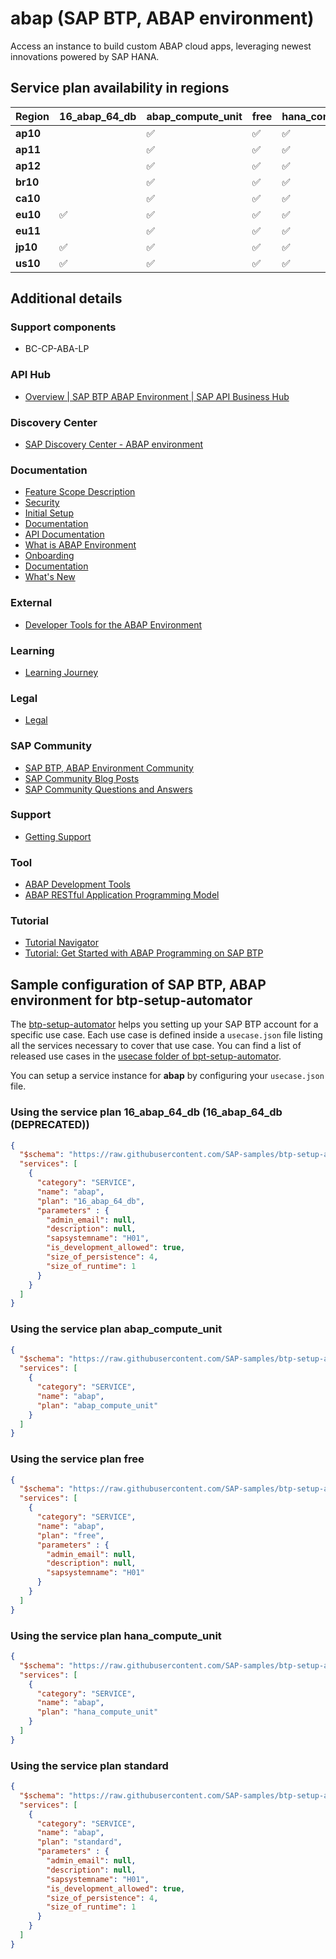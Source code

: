 # abap (SAP BTP, ABAP environment)

Access an instance to build custom ABAP cloud apps, leveraging newest innovations powered by SAP HANA.

## Service plan availability in regions

| Region | 16_abap_64_db | abap_compute_unit | free | hana_compute_unit | standard |
|--------|---------------|-------------------|------|-------------------|----------|
|  **ap10** | | ✅ | ✅ | ✅ | ✅ |
|  **ap11** | | ✅ | ✅ | ✅ | ✅ |
|  **ap12** | | ✅ | ✅ | ✅ | ✅ |
|  **br10** | | ✅ | ✅ | ✅ | ✅ |
|  **ca10** | | ✅ | ✅ | ✅ | ✅ |
|  **eu10** | ✅ | ✅ | ✅ | ✅ | ✅ |
|  **eu11** | | ✅ | ✅ | ✅ | ✅ |
|  **jp10** | ✅ | ✅ | ✅ | ✅ | ✅ |
|  **us10** | ✅ | ✅ | ✅ | ✅ | ✅ |

## Additional details

### Support components

- BC-CP-ABA-LP

### API Hub

- [Overview | SAP BTP ABAP Environment | SAP API Business Hub](https://api.sap.com/package/SAPCPABAPENV/overview)

### Discovery Center

- [SAP Discovery Center - ABAP environment](https://discovery-center.cloud.sap/serviceCatalog/abap-environment)

### Documentation

- [Feature Scope Description](https://help.sap.com/doc/5e8107bf49684962b897217040398007/)
- [Security](https://help.sap.com/docs/BTP/65de2977205c403bbc107264b8eccf4b/e129aa20c78c4a9fb379b9803b02e5f6.html)
- [Initial Setup](https://help.sap.com/docs/BTP/65de2977205c403bbc107264b8eccf4b/e34a329acc804c0e874496548183682f.html)
- [Documentation](https://help.sap.com/docs/BTP/3504ec5ef16548778610c7e89cc0eac3/11d62652aa2b4600a0fa136de0789648.html)
- [API Documentation](https://help.sap.com/docs/BTP/5371047f1273405bb46725a417f95433/272ad1b3b09948d6a86b52ffa21c55bb.html)
- [What is ABAP Environment](https://help.sap.com/docs/BTP/65de2977205c403bbc107264b8eccf4b/11d62652aa2b4600a0fa136de0789648.html)
- [Onboarding](https://help.sap.com/docs/BTP/65de2977205c403bbc107264b8eccf4b/2ffdd2412aff494dbf3de31089c965d4.html)
- [Documentation](https://help.sap.com/docs/BTP/65de2977205c403bbc107264b8eccf4b/31367ef6c3e947059e0d7c1cbfcaae93.html)
- [What's New](https://help.sap.com/whats-new/cf0cb2cb149647329b5d02aa96303f56?Component=ABAP%2520Environment&Environment=ABAP)

### External

- [Developer Tools for the ABAP Environment](https://www.youtube.com/embed/VMww435AM48)

### Learning

- [Learning Journey](https://help.sap.com/doc/221f8f84afef43d29ad37ef2af0c4adf/HP_2.0/en-US/49047e7668844d419ccee567923a475e.html)

### Legal

- [Legal](https://www.sap.com/about/trust-center/agreements/cloud/cloud-services.html?tag=language:english&search=Supplement%20Business%20Technology%20Platform&sort=latest_desc)

### SAP Community

- [SAP BTP, ABAP Environment Community](https://community.sap.com/topics/cloud-platform-abap-environment)
- [SAP Community Blog Posts](https://community.sap.com/search/?ct=blog&q=SAP%20BTP%2C%20ABAP%20environment)
- [SAP Community Questions and Answers](https://community.sap.com/search/?ct=qa&q=SAP%20BTP%2C%20ABAP%20environment)

### Support

- [Getting Support](https://help.sap.com/docs/BTP/65de2977205c403bbc107264b8eccf4b/5dd739823b824b539eee47b7860a00be.html)

### Tool

- [ABAP Development Tools](https://help.sap.com/docs/BTP/65de2977205c403bbc107264b8eccf4b/54dd7126d5b74efeb7a21f6b0bfe5f1a.html)
- [ABAP RESTful Application Programming Model](https://help.sap.com/docs/BTP/923180ddb98240829d935862025004d6/289477a81eec4d4e84c0302fb6835035.html)

### Tutorial

- [Tutorial Navigator](https://developers.sap.com/tutorial-navigator.html?tag=software-product%3Atechnology-platform%2Fsap-business-technology-platform%2Fsap-btp-abap-environment)
- [Tutorial: Get Started with ABAP Programming on SAP BTP](https://learning.sap.com/learning-journey/get-started-with-abap-programming-on-sap-btp)

## Sample configuration of **SAP BTP, ABAP environment** for btp-setup-automator

The [btp-setup-automator](https://github.com/SAP-samples/btp-setup-automator) helps you setting up your SAP BTP account for a specific use case. Each use case is defined inside a `usecase.json` file listing all the services necessary to cover that use case. You can find a list of released use cases in the [usecase folder of bpt-setup-automator](https://github.com/SAP-samples/btp-setup-automator/tree/main/usecases).

You can setup a service instance for **abap** by configuring your `usecase.json` file.

### Using the service plan **16_abap_64_db** (16_abap_64_db (DEPRECATED))

```json
{
  "$schema": "https://raw.githubusercontent.com/SAP-samples/btp-setup-automator/main/libs/btpsa-usecase.json",
  "services": [
    {
      "category": "SERVICE",
      "name": "abap",
      "plan": "16_abap_64_db",
      "parameters" : {
        "admin_email": null,
        "description": null,
        "sapsystemname": "H01",
        "is_development_allowed": true,
        "size_of_persistence": 4,
        "size_of_runtime": 1
      }
    }
  ]
}
```

### Using the service plan **abap_compute_unit**

```json
{
  "$schema": "https://raw.githubusercontent.com/SAP-samples/btp-setup-automator/main/libs/btpsa-usecase.json",
  "services": [
    {
      "category": "SERVICE",
      "name": "abap",
      "plan": "abap_compute_unit"
    }
  ]
}
```

### Using the service plan **free**

```json
{
  "$schema": "https://raw.githubusercontent.com/SAP-samples/btp-setup-automator/main/libs/btpsa-usecase.json",
  "services": [
    {
      "category": "SERVICE",
      "name": "abap",
      "plan": "free",
      "parameters" : {
        "admin_email": null,
        "description": null,
        "sapsystemname": "H01"
      }
    }
  ]
}
```

### Using the service plan **hana_compute_unit**

```json
{
  "$schema": "https://raw.githubusercontent.com/SAP-samples/btp-setup-automator/main/libs/btpsa-usecase.json",
  "services": [
    {
      "category": "SERVICE",
      "name": "abap",
      "plan": "hana_compute_unit"
    }
  ]
}
```

### Using the service plan **standard**

```json
{
  "$schema": "https://raw.githubusercontent.com/SAP-samples/btp-setup-automator/main/libs/btpsa-usecase.json",
  "services": [
    {
      "category": "SERVICE",
      "name": "abap",
      "plan": "standard",
      "parameters" : {
        "admin_email": null,
        "description": null,
        "sapsystemname": "H01",
        "is_development_allowed": true,
        "size_of_persistence": 4,
        "size_of_runtime": 1
      }
    }
  ]
}
```
